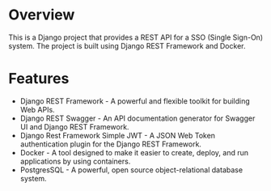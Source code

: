 # Overview

This is a Django project that provides a REST API for a SSO (Single Sign-On) system. The project is built using Django REST Framework and Docker.

# Features

- Django REST Framework  - A powerful and flexible toolkit for building Web APIs.
- Django REST Swagger - An API documentation generator for Swagger UI and Django REST Framework.
- Django Rest Framework Simple JWT - A JSON Web Token authentication plugin for the Django REST Framework.
- Docker - A tool designed to make it easier to create, deploy, and run applications by using containers.
- PostgresSQL - A powerful, open source object-relational database system.
